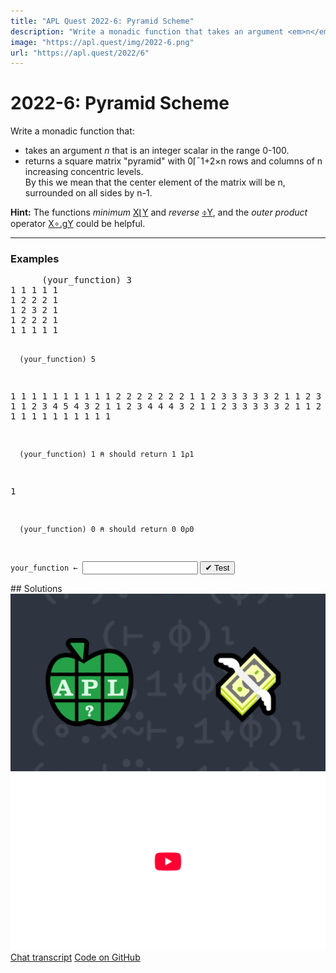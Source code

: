```yaml
---
title: "APL Quest 2022-6: Pyramid Scheme"
description: "Write a monadic function that takes an argument <em>n</em> that is an integer scalar in the range 0-100 and returns a square matrix "pyramid" with <span class="APL">0⌈¯1+2×n</span> rows and columns of <span class="APL">n</span> increasing concentric levels."
image: "https://apl.quest/img/2022-6.png"
url: "https://apl.quest/2022/6"
---
```


# <span class=s>2022-</span>6: Pyramid Scheme
<!-- Write a monadic function that takes an argument <em>n</em> that is an integer scalar in the range 0-100 and returns a square matrix "pyramid" with <span class="APL">0⌈¯1+2×n</span> rows and columns of <span class="APL">n</span> increasing concentric levels. -->
<p>Write a monadic function that:</p>
<ul>
    <li>takes an argument <em>n</em> that is an integer scalar in the range 0-100.</li>
    <li>returns a square matrix "pyramid" with <span class="APL">0⌈¯1+2×n</span> rows and columns of <span class="APL">n</span> increasing concentric levels.<br/>
        By this we mean that the center element of the matrix will be <span class="APL">n</span>, surrounded on all sides by <span class="APL">n-1</span>.</li>
</ul>
<p><i class="fas fa-lightbulb-on"></i> <strong>Hint:</strong> The functions <em>minimum</em> <a href="https://help.dyalog.com/latest/#Language/Primitive%20Functions/Minimum.htm" class="APL" target="_blank">X⌊Y</a> and <em>reverse</em> <a href="https://help.dyalog.com/latest/#Language/Primitive%20Functions/Reverse.htm"
      class="APL" target="_blank">⌽Y</a>, and the <em>outer product</em> operator <a href="http://help.dyalog.com/latest/#Language/Primitive%20Operators/Outer%20Product.htm"
      class="APL" target="_blank">X∘.gY</a> could be helpful.</p>
<hr/>
<h3>Examples</h3>
<pre class="APL">
      (your_function) 3
1 1 1 1 1
1 2 2 2 1
1 2 3 2 1
1 2 2 2 1
1 1 1 1 1

      (your_function) 5
1 1 1 1 1 1 1 1 1
1 2 2 2 2 2 2 2 1
1 2 3 3 3 3 3 2 1
1 2 3 4 4 4 3 2 1
1 2 3 4 5 4 3 2 1
1 2 3 4 4 4 3 2 1
1 2 3 3 3 3 3 2 1
1 2 2 2 2 2 2 2 1
1 1 1 1 1 1 1 1 1
      
      (your_function) 1 ⍝ should return 1 1⍴1
1      

      (your_function) 0 ⍝ should return 0 0⍴0

</pre>
<div class="pdiv">
  <code onclick="p_Input.focus()">your_function ← </code><input id="p_Input" autocomplete="off" spellcheck="false" oninput="this.parentElement.querySelector`button`.disabled=false;localStorage.setItem(window.location.pathname,this.value)" onkeypress="subm(event)">
  <button onclick="alert$.next`Testing…`;submitSolution`p`" class="md-button md-button--primary">&#x2714; Test</button>
</div>
<blockquote id="p_Output"></blockquote>
## Solutions
<div onclick="play(this)" title="Video on YouTube" class="yt">
<img alt="Video Thumbnail" src="../../img/2022-6.png">
<img alt="YouTube" src="../../img/yt-big.png">
</div>
<a href="https://chat.stackexchange.com/transcript/52405?m=64793494#64793494" target="_blank" class="md-button md-button--primary">Chat transcript</a>
<a href="https://github.com/abrudz/apl_quest/tree/main/2022/6.apl" target="_blank" class="md-button md-button--primary right">Code on GitHub</a>

<script>
    testCases={"a":["3","5","5+?5"],"b":["0","1","2","100"],"f":"{∘.⌊⍨⌊∘⌽⍨⍳0⌈¯1+2×⍵}"}
    p_Input.value=localStorage.getItem(window.location.pathname)
    play=e=>e.outerHTML=`<iframe src="https://www.youtube.com/embed/I-JBVOIMlPA?list=PLYKQVqyrAEj9wDIUyLDGtDAFTKY38BUMN&autoplay=1" title="<span class=s>2022-</span>6: Pyramid Scheme (APL Quest 2022-6)" frameborder="0" allow="accelerometer; autoplay; clipboard-write; encrypted-media; gyroscope; picture-in-picture; web-share" referrerpolicy="strict-origin-when-cross-origin" allowfullscreen></iframe>`
</script>
